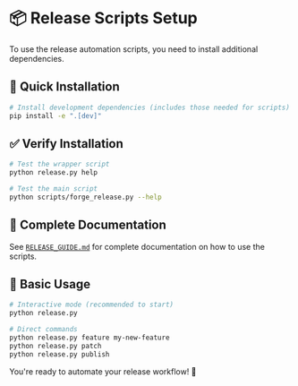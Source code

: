 # 📦 Release Scripts Setup

To use the release automation scripts, you need to install additional dependencies.

## 🚀 Quick Installation

```bash
# Install development dependencies (includes those needed for scripts)
pip install -e ".[dev]"
```

## ✅ Verify Installation

```bash
# Test the wrapper script
python release.py help

# Test the main script
python scripts/forge_release.py --help
```

## 📖 Complete Documentation

See [`RELEASE_GUIDE.md`](./RELEASE_GUIDE.md) for complete documentation on how to use the scripts.

## 🎯 Basic Usage

```bash
# Interactive mode (recommended to start)
python release.py

# Direct commands
python release.py feature my-new-feature
python release.py patch
python release.py publish
```

You're ready to automate your release workflow! 🎉
